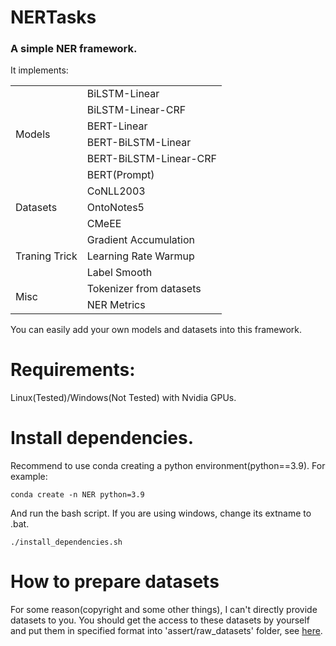# NERTasks

<h3><b> A simple NER framework. </b> </h3>

It implements:

<table>
<tbody>
<tr><td rowspan="7">Models</td></tr>
    <tr><td>BiLSTM-Linear</td></tr>
    <tr><td>BiLSTM-Linear-CRF</td></tr>
    <tr><td>BERT-Linear</td></tr>
    <tr><td>BERT-BiLSTM-Linear</td></tr>
    <tr><td>BERT-BiLSTM-Linear-CRF</td></tr>
    <tr><td>BERT(Prompt)</td></tr>
<tr><td rowspan="4">Datasets</td></tr>
    <tr><td>CoNLL2003</td></tr>
    <tr><td>OntoNotes5</td></tr>
    <tr><td>CMeEE</td></tr>
<tr><td rowspan="4">Traning Trick</td></tr>
    <tr><td>Gradient Accumulation</td></tr>
    <tr><td>Learning Rate Warmup</td></tr>
    <tr><td>Label Smooth</td></tr>
<tr><td rowspan="3">Misc</td></tr>
    <tr><td>Tokenizer from datasets</td></tr>
    <tr><td>NER Metrics</td></tr>
</tbody>
</table>

You can easily add your own models and datasets into this framework.

# Requirements:

Linux(Tested)/Windows(Not Tested) with Nvidia GPUs.

# Install dependencies.

Recommend to use conda creating a python environment(python==3.9). For example:

```
conda create -n NER python=3.9
```

And run the bash script. If you are using windows, change its extname to .bat.

```
./install_dependencies.sh
```

# How to prepare datasets

For some reason(copyright and some other things), I can't directly provide datasets to you. You should get the access to these datasets by yourself and put them in specified format into 'assert/raw_datasets' folder, see [here](assets/README.md).